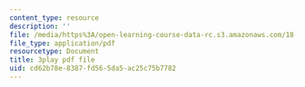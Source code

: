 ```yaml
---
content_type: resource
description: ''
file: /media/https%3A/open-learning-course-data-rc.s3.amazonaws.com/18-s096-topics-in-mathematics-with-applications-in-finance-fall-2013/cd62b78e8387fd565da5ac25c75b7782_vc5dotshPZc.pdf
file_type: application/pdf
resourcetype: Document
title: 3play pdf file
uid: cd62b78e-8387-fd56-5da5-ac25c75b7782
---
```

